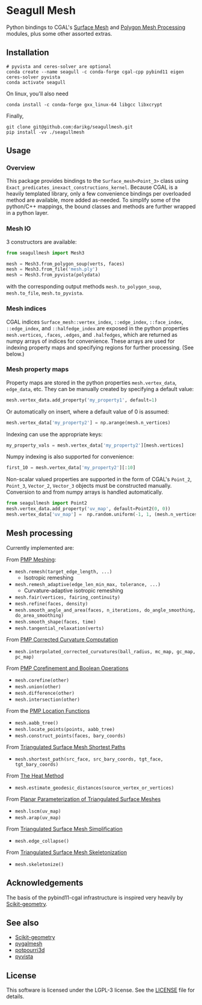 # Seagull Mesh

Python bindings to CGAL's [Surface Mesh](https://doc.cgal.org/latest/Surface_mesh/index.html)
 and [Polygon Mesh Processing](https://doc.cgal.org/latest/Polygon_mesh_processing/index.html) modules, plus some other 
assorted extras.

## Installation

```shell
# pyvista and ceres-solver are optional
conda create --name seagull -c conda-forge cgal-cpp pybind11 eigen ceres-solver pyvista
conda activate seagull
```

On linux, you'll also need

```shell
conda install -c conda-forge gxx_linux-64 libgcc libxcrypt
```

Finally, 

```shell
git clone git@github.com:darikg/seagullmesh.git
pip install -vv ./seagullmesh
```

## Usage

### Overview

This package provides bindings to the `Surface_mesh<Point_3>` class using `Exact_predicates_inexact_constructions_kernel`. Because CGAL is a heavily templated library, only a few convenience bindings per overloaded method are available, more added as-needed. To simplify some of the python/C++ mappings, the bound classes and methods are further wrapped in a python layer.

### Mesh IO

3 constructors are available:
```python
from seagullmesh import Mesh3

mesh = Mesh3.from_polygon_soup(verts, faces)
mesh = Mesh3.from_file('mesh.ply')
mesh = Mesh3.from_pyvista(polydata)
```

with the corresponding output methods `mesh.to_polygon_soup`, `mesh.to_file`, `mesh.to_pyvista`.

### Mesh indices

CGAL indices `Surface_mesh::vertex_index`, `::edge_index`, `::face_index`, `::edge_index`, and `::halfedge_index` are exposed in the python properties `mesh.vertices`, `.faces`, `.edges`, and `.halfedges`, which are returned as numpy arrays of indices for convenience. These arrays are used for indexing property maps and specifying regions for further processing. (See below.)

### Mesh property maps

Property maps are stored in the python properties `mesh.vertex_data`, 
`edge_data`, etc. They can be manually created by specifying a default value:
```python
mesh.vertex_data.add_property('my_property1', default=1)
```

Or automatically on insert, where a default value of 0 is assumed:
```python
mesh.vertex_data['my_property2'] = np.arange(mesh.n_vertices)
```

Indexing can use the appropriate keys:
```python
my_property_vals = mesh.vertex_data['my_property2'][mesh.vertices]
```

Numpy indexing is also supported for convenience:
```python
first_10 = mesh.vertex_data['my_property2'][:10]

```

Non-scalar valued properties are supported in the form of CGAL's `Point_2`, `Point_3`, `Vector_2`, `Vector_3` objects must be constructed manually. Conversion to and from numpy arrays is handled automatically.

```python
from seagullmesh import Point2
mesh.vertex_data.add_property('uv_map', default=Point2(0, 0))
mesh.vertex_data['uv_map'] =  np.random.uniform(-1, 1, (mesh.n_vertices, 2))
```

## Mesh processing

Currently implemented are:

From [PMP Meshing](https://doc.cgal.org/latest/Polygon_mesh_processing/group__PMP__meshing__grp.html):
  - `mesh.remesh(target_edge_length, ...)`
    - Isotropic remeshing
  - `mesh.remesh_adaptive(edge_len_min_max, tolerance, ...)`
    - Curvature-adaptive isotropic remeshing
  - `mesh.fair(vertices, fairing_continuity)`
  - `mesh.refine(faces, density)`
  - `mesh.smooth_angle_and_area(faces, n_iterations, do_angle_smoothing, do_area_smoothing)`
  - `mesh.smooth_shape(faces, time)`
  - `mesh.tangential_relaxation(verts)`

From [PMP Corrected Curvature Computation](https://doc.cgal.org/latest/Polygon_mesh_processing/group__PMP__corrected__curvatures__grp.html)
  - `mesh.interpolated_corrected_curvatures(ball_radius, mc_map, gc_map, pc_map)`

From [PMP Corefinement and Boolean Operations](https://doc.cgal.org/latest/Polygon_mesh_processing/group__PMP__corefinement__grp.html)
  - `mesh.corefine(other)`
  - `mesh.union(other)`
  - `mesh.difference(other)`
  - `mesh.intersection(other)`

From the [PMP Location Functions](https://doc.cgal.org/latest/Polygon_mesh_processing/group__PMP__locate__grp.html)
  - `mesh.aabb_tree()`
  - `mesh.locate_points(points, aabb_tree)`
  - `mesh.construct_points(faces, bary_coords)`

From [Triangulated Surface Mesh Shortest Paths
](https://doc.cgal.org/latest/Surface_mesh_shortest_path/group__PkgSurfaceMeshShortestPathRef.html)
  - `mesh.shortest_path(src_face, src_bary_coords, tgt_face, tgt_bary_coords)`

From [The Heat Method](https://doc.cgal.org/latest/Heat_method_3/classCGAL_1_1Heat__method__3_1_1Surface__mesh__geodesic__distances__3.html)
  - `mesh.estimate_geodesic_distances(source_vertex_or_vertices)`

From [Planar Parameterization of Triangulated Surface Meshes](https://doc.cgal.org/latest/Surface_mesh_parameterization/group__PkgSurfaceMeshParameterizationRef.html)
  - `mesh.lscm(uv_map)`
  - `mesh.arap(uv_map)`

From [Triangulated Surface Mesh Simplification](https://doc.cgal.org/latest/Surface_mesh_simplification/index.html)
  - `mesh.edge_collapse()`

From [Triangulated Surface Mesh Skeletonization](https://doc.cgal.org/latest/Surface_mesh_skeletonization/index.html)
  - `mesh.skeletonize()`

## Acknowledgements

The basis of the pybind11-cgal infrastructure is inspired very heavily by [Scikit-geometry](https://github.com/scikit-geometry/scikit-geometry).

## See also
  - [Scikit-geometry](https://github.com/scikit-geometry/scikit-geometry)
  - [pygalmesh](https://github.com/meshpro/pygalmesh)
  - [potpourri3d](https://github.com/nmwsharp/potpourri3d)
  - [pyvista](https://github.com/pyvista/pyvista)

## License

This software is licensed under the LGPL-3 license. See the [LICENSE](LICENSE) file for details.
